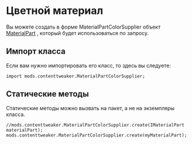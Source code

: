# Цветной материал

Вы можете создать в форме MaterialPartColorSupplier объект [MaterialPart](/Mods/ContentTweaker/Materials/Materials/MaterialPart/) , который будет использоваться по запросу.</p> 

## Импорт класса

Если вам нужно импортировать его класс, то здесь вы следуете:

```zenscript
import mods.contenttweaker.MaterialPartColorSupplier;
```

## Статические методы

Статические методы можно вызвать на пакет, а не на экземпляры класса.

```zenscript
//mods.contenttweaker.MaterialPartColorSupplier.create(IMaterialPart materialPart);
mods.contenttweaker.MaterialPartColorSupplier.create(myMaterialPart);
```